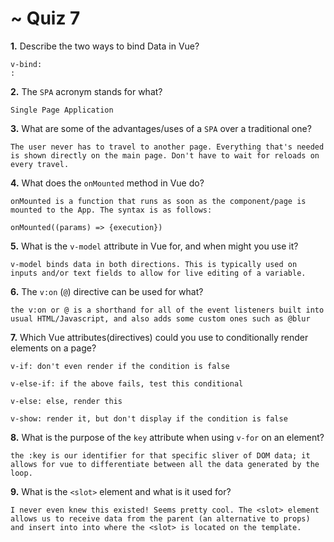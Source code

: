 # ~ Quiz 7


**1.** Describe the two ways to bind Data in Vue?
<!-- enter you answer in the space below -->
```
v-bind:
:
```

**2.** The `SPA` acronym stands for what?
<!-- enter you answer in the space below -->
```
Single Page Application
```
**3.** What are some of the advantages/uses of a `SPA` over a traditional one?
<!-- enter you answer in the space below -->
```
The user never has to travel to another page. Everything that's needed is shown directly on the main page. Don't have to wait for reloads on every travel.
```
**4.** What does the `onMounted` method in Vue do?
<!-- enter you answer in the space below -->
```
onMounted is a function that runs as soon as the component/page is mounted to the App. The syntax is as follows:

onMounted((params) => {execution})
```
**5.** What is the `v-model` attribute in Vue for, and when might you use it?
<!-- enter you answer in the space below -->
```
v-model binds data in both directions. This is typically used on inputs and/or text fields to allow for live editing of a variable.
```
**6.** The `v:on` (`@`) directive can be used for what?
<!-- enter you answer in the space below -->
```
the v:on or @ is a shorthand for all of the event listeners built into usual HTML/Javascript, and also adds some custom ones such as @blur
```
**7.** Which Vue attributes(directives) could you use to conditionally render elements on a page?
<!-- enter you answer in the space below -->
```
v-if: don't even render if the condition is false

v-else-if: if the above fails, test this conditional

v-else: else, render this

v-show: render it, but don't display if the condition is false
```
**8.** What is the purpose of the `key` attribute when using `v-for` on an element?
<!-- enter you answer in the space below -->
```
the :key is our identifier for that specific sliver of DOM data; it allows for vue to differentiate between all the data generated by the loop.
```
**9.** What is the `<slot>` element and what is it used for?
<!-- enter you answer in the space below -->
```
I never even knew this existed! Seems pretty cool. The <slot> element allows us to receive data from the parent (an alternative to props) and insert into into where the <slot> is located on the template.
```